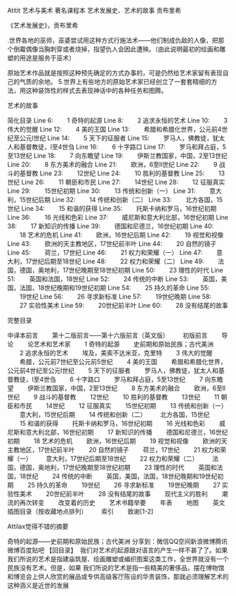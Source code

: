 Atitit 艺术与美术 著名课程本  艺术发展史、艺术的故事 贡布里希


《艺术发展史》，贡布里希

.世界各地的巫师，巫婆尝试用这种方式行施法术——他们制成仇敌的人像，把那个倒霉偶像当胸刺穿或者烧掉，指望仇人会因此遭殃。（由此说明最初的绘画和雕塑的用途是服务于巫术）

原始艺术作品就是按照这种预先确定的方式办事的，可是仍然给艺术家留有表现自己的气质的余地。
5.世界上有些地方的原始艺术家已经创立了一套套精细的方法，用这种装饰性的样式去表现神话中的各种任务和图腾。


艺术的故事 

简化目录
Line 6: 　　1 奇特的起源
	Line 8: 　　2 追求永恒的艺术
	Line 10: 　　3 伟大的觉醒
 	Line 12: 　　4 美的王国 	Line 13: 　　希腊和希腊化世界，公元前4世纪至公元l世纪
	Line 14: 　　5 天下的征服者 	Line 15: 　　罗马人，佛教徒，犹太人和基督教徒，l至4世刍
	Line 16: 　　6 十字路口 	Line 17: 　　罗马和拜占庭，5至13世纪
	Line 18: 　　7 向东瞻望 	Line 19: 　　伊斯兰教国家，中国，2至13世纪
	Line 20: 　　8 东方美术的融合 	Line 21: 　　欧洲，6至ll世纪
	Line 22: 　　9 战斗的基督教	Line 23: 　　12世纪
	Line 24: 　　10 胜利的基督教	Line 25: 　　13世纪
	Line 26: 　　11 朝臣和市民	Line 27: 　　14世纪
	Line 28: 　　12 征服真实	Line 29: 　　15世纪初期
	Line 30: 　　13 传统和创新（一） 	Line 31: 　　意大利，15世纪后期
	Line 32: 　　14 传统和创新（二） 	Line 33: 　　北方各国，15世纪
	Line 34: 　　15 和谐的获得 	Line 35: 　　托斯卡纳和罗马，16世纪初期
	Line 36: 　　16 光线和色彩	Line 37: 　　威尼斯和意大利北部，16世纪初期
	Line 38: 　　17 新知识的传播 	Line 39: 　　德国和尼德兰，16世纪初期
	Line 40: 　　18 艺术的危机	Line 41: 　　欧洲，16世纪后期
	Line 42: 　　19 视觉和视像	Line 43: 　　欧洲的天主教地区，17世纪前半叶
	Line 44: 　　20 自然的镜子	Line 45: 　　荷兰，17世纪
	Line 46: 　　21 权力和荣耀（一）	Line 47: 　　意大利，17世纪后期至18世纪
	Line 48: 　　22 权力和荣耀（二）	Line 49: 　　法国，德国，奥地利，17世纪晚期至18世纪初期
	Line 50: 　　23 理性的时代	Line 51: 　　英国和法国，18世纪
	Line 52: 　　24 传统的中断	Line 53: 　　英国，美国，法国，18世纪晚期和19世纪初期
	Line 54: 　　25 持久的革命
	Line 55: 　　19世纪
	Line 56: 　　26 寻求新标准
	Line 57: 　　19世纪晚期
	Line 58: 　　27 实验性美术
	Line 59: 　　20世纪前半叶
	Line 60: 　　28 没有结尾的故事

完整目录

中译本前言
　　第十二版前言——第十六版前言（英文版）
　　初版前言
　　导论
　　论艺术和艺术家
　　1 奇特的起源
　　史前期和原始民族；古代美洲
　　2 追求永恒的艺术
　　埃及，美索不达米亚，克里特
　　3 伟大的觉醒
　　希腊，公元前7世纪至公元前5世纪
　　4 美的王国
　　希腊和希腊化世界，公元前4世纪至公元l世纪
　　5 天下的征服者
　　罗马人，佛教徒，犹太人和基督教徒，l至4世刍
　　6 十字路口
　　罗马和拜占庭，5至13世纪
　　7 向东瞻望
　　伊斯兰教国家，中国，2至13世纪
　　8 东方美术的融合
　　欧洲，6至ll世纪
　　9 战斗的基督教
　　12世纪
　　10 胜利的基督教
　　13世纪
　　11 朝臣和市民
　　14世纪
　　12 征服真实
　　15世纪初期
　　13 传统和创新（一）
　　意大利，15世纪后期
　　14 传统和创新（二）
　　北方各国，15世纪
　　15 和谐的获得
　　托斯卡纳和罗马，16世纪初期
　　16 光线和色彩
　　威尼斯和意大利北部，16世纪初期
　　17 新知识的传播
　　德国和尼德兰，16世纪初期
　　18 艺术的危机
　　欧洲，16世纪后期
　　19 视觉和视像
　　欧洲的天主教地区，17世纪前半叶
　　20 自然的镜子
　　荷兰，17世纪
　　21 权力和荣耀（一）
　　意大利，17世纪后期至18世纪
　　22 权力和荣耀（二）
　　法国，德国，奥地利，17世纪晚期至18世纪初期
　　23 理性的时代
　　英国和法国，18世纪
　　24 传统的中断
　　英国，美国，法国，18世纪晚期和19世纪初期
　　25 持久的革命
　　19世纪
　　26 寻求新标准
　　19世纪晚期
　　27 实验性美术
　　20世纪前半叶
　　28 没有结尾的故事
　　现代主义的胜利
　　潮流的再次转变
　　改变着的历史
　　艺术书籍举要
　　年表
　　地图
　　英文插图目录（按收藏地点排列）
　　索引
　　致谢[1-2] 


 Attilax觉得不错的摘要

奇特的起源——史前期和原始民族；古代美洲
分享到：微信QQ空间新浪微博腾讯微博百度贴吧
【回目录】 
 我们对艺术的起源跟对语言的产生一样不甚了了。如果我们所说的艺术是指建庙筑屋、绘画雕塑或编织图案这类工作，全世界就没有一个民族没有艺术。但是，如果 我们所说的艺术是指一些精美的奢侈品，摆在博物馆和博览会上供人欣赏的展品或专供高级客厅陈设的华贵装饰，那就必须理解艺术的这种涵义是近世的发展

